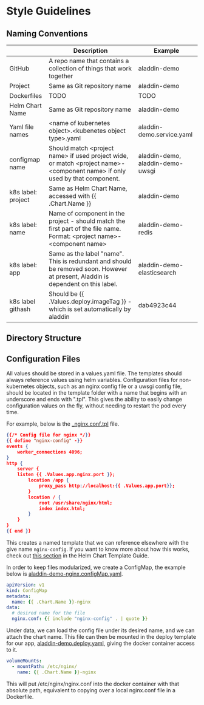 # Style Guidelines

## Naming Conventions

| | Description | Example |
|---|---|---|
| GitHub | A repo name that contains a collection of things that work together | aladdin-demo |
| Project | Same as Git repository name | aladdin-demo |
| Dockerfiles | TODO | TODO |
| Helm Chart Name | Same as Git repository name | aladdin-demo |
| Yaml file names | \<name of kubernetes object\>.\<kubenetes object type\>.yaml | aladdin-demo.service.yaml |
| configmap name | Should match \<project name\> if used project wide, or match \<project name\>-\<component name\> if only used by that component. | aladdin-demo, aladdin-demo-uwsgi |
| k8s label: project | Same as Helm Chart Name, accessed with {{ .Chart.Name }} | aladdin-demo |
| k8s label: name | Name of component in the project - should match the first part of the file name. Format: \<project name\>-\<component name\> | aladdin-demo-redis |
| k8s label: app | Same as the label "name". This is redundant and should be removed soon. However at present, Aladdin is dependent on this label. | aladdin-demo-elasticsearch |
| k8s label githash | Should be {{ .Values.deploy.imageTag }} - which is set automatically by aladdin | dab4923c44 |


## Directory Structure

## Configuration Files
All values should be stored in a values.yaml file. The templates should always reference values using helm variables. Configuration files for non-kubernetes objects, such as an nginx config file or a uwsgi config file, should be located in the template folder with a name that begins with an underscore and ends with ".tpl". This gives the ability to easily change configuration values on the fly, without needing to restart the pod every time.

For example, below is the [\_nginx.conf.tpl](../helm/aladdin-demo/templates/_nginx.conf.tpl) file. 
```json
{{/* Config file for nginx */}}
{{ define "nginx-config" -}}
events {
    worker_connections 4096;
}
http { 
    server {
    listen {{ .Values.app.nginx.port }};
        location /app {
            proxy_pass http://localhost:{{ .Values.app.port}};
        }
        location / {
            root /usr/share/nginx/html;
            index index.html;
        }
    }
}
{{ end }}
```
This creates a named template that we can reference elsewhere with the give name `nginx-config`. If you want to know more about how this works, check out [this section](https://docs.helm.sh/chart_template_guide/#declaring-and-using-templates-with-define-and-template) in the Helm Chart Template Guide.

In order to keep files modularized, we create a ConfigMap, the example below is [aladdin-demo-nginx.configMap.yaml](../helm/aladdin-demo/templates/aladdin-demo-nginx.configMap.yaml).
```yaml
apiVersion: v1
kind: ConfigMap
metadata:
  name: {{ .Chart.Name }}-nginx
data:
  # desired name for the file
  nginx.conf: {{ include "nginx-config" . | quote }}
```
Under data, we can load the config file under its desired name, and we can attach the chart name. This file can then be mounted in the deploy template for our app, [aladdin-demo.deploy.yaml](../helm/aladdin-demo/templates/aladdin-demo.deploy.yaml), giving the docker container access to it.
```yaml
volumeMounts:
  - mountPath: /etc/nginx/
    name: {{ .Chart.Name }}-nginx
```
This will put /etc/nginx/nginx.conf into the docker container with that absolute path, equivalent to copying over a local nginx.conf file in a Dockerfile. 

